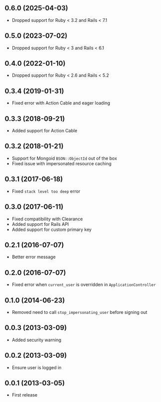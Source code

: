## 0.6.0 (2025-04-03)

- Dropped support for Ruby < 3.2 and Rails < 7.1

## 0.5.0 (2023-07-02)

- Dropped support for Ruby < 3 and Rails < 6.1

## 0.4.0 (2022-01-10)

- Dropped support for Ruby < 2.6 and Rails < 5.2

## 0.3.4 (2019-01-31)

- Fixed error with Action Cable and eager loading

## 0.3.3 (2018-09-21)

- Added support for Action Cable

## 0.3.2 (2018-01-21)

- Support for Mongoid `BSON::ObjectId` out of the box
- Fixed issue with impersonated resource caching

## 0.3.1 (2017-06-18)

- Fixed `stack level too deep` error

## 0.3.0 (2017-06-11)

- Fixed compatibility with Clearance
- Added support for Rails API
- Added support for custom primary key

## 0.2.1 (2016-07-07)

- Better error message

## 0.2.0 (2016-07-07)

- Fixed error when `current_user` is overridden in `ApplicationController`

## 0.1.0 (2014-06-23)

- Removed need to call `stop_impersonating_user` before signing out

## 0.0.3 (2013-03-09)

- Added security warning

## 0.0.2 (2013-03-09)

- Ensure user is logged in

## 0.0.1 (2013-03-05)

- First release
